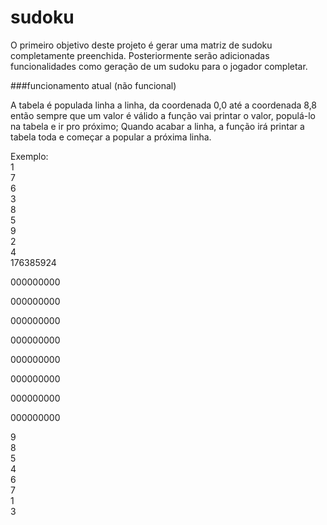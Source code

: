 # sudoku
O primeiro objetivo deste projeto é gerar uma matriz de sudoku completamente preenchida.
Posteriormente serão adicionadas funcionalidades como geração de um sudoku para o jogador completar.

###funcionamento atual (não funcional)

  A tabela é populada linha a linha, da coordenada 0,0 até a coordenada 8,8
  então sempre que um valor é válido a função vai printar o valor, populá-lo na tabela e ir pro próximo;
  Quando acabar a linha, a função irá printar a tabela toda e começar a popular a próxima linha.
  
  Exemplo:<br/>
  1 <br/>
  7 <br/>
  6 <br/>
  3 <br/>
  8 <br/>
  5<br/>
  9<br/>
  2<br/>
  4<br/>
  176385924<br/>
  
  000000000 <br/>
  
  000000000<br/>
  
  000000000<br/>
  
  000000000<br/>
  
  000000000<br/>
  
  000000000<br/>
  
  000000000<br/>
  
  000000000<br/>
  
  9<br/>
  8<br/>
  5<br/>
  4<br/>
  6<br/>
  7<br/>
  1<br/>
  3<br/>

